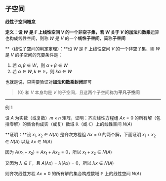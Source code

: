 ## 子空间

**线性子空间概念**

**定义：**设 $W$ 是 $\mathbb {F}$ 上线性空间 $V$ 的一个非空子集，若 $W$ 关于 $V$ 的**加法**和**数乘**运算也构成线性空间，则称 $W$ 是 $V$ 的一个**线性子空间**，简称**子空间**

**（线性子空间的判定定理）：**设 $W$ 是 $\mathbb {F}$ 上线性空间 $V$ 的一个非空子集，则 $W$ 是 $V$ 的子空间的充要条件是：

1.  若 $\alpha, \beta \in W$，则 $\alpha + \beta \in W$
2.  若 $\alpha \in W, k \in \mathbb {F}$，则 $k\alpha \in W$

也就是说，只需要验证对**加法和数乘封闭**即可

> $\{0\}$ 和 $V$ 本身均是 $V$ 的子空间，且这两个子空间称为**平凡子空间**

___

例 1

设 $A$ 为实数（或复数）$m\times n$ 矩阵，证明：齐次线性方程组 $Ax=0$ 的所有解（包括零解）的集合构成实（或复）数域 $\mathbb {R}$（或 $\mathbb {C}$）上的线性空间 $N (A)$

**证明：**设 $x_1, x_2\in N (A)$ 是齐次方程组 $Ax=0$ 的两个解，下面证明 $x_1+x_2\in N (A)$ 以及 $\lambda x\in N (A)$

因为 $A (x_1+x_2)=Ax_1+Ax_2=0$，所以 $x_1+x_2 \in N (A)$

又因为 $\lambda \in \mathbb {F}$，且 $A (\lambda x) = \lambda (Ax)=0$，所以 $\lambda x\in N (A)$

则齐次线性方程 $Ax=0$ 的所有解的集合构成数域 $\mathbb {F}$ 上的线性空间 $N (A)$ 